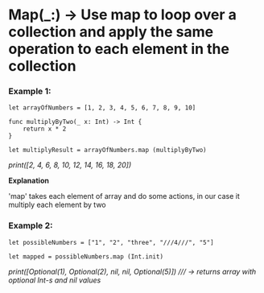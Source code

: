 # Map(_:) -> Use map to loop over a collection and apply the same operation to each element in the collection

<h3>Example 1:</h3>

```
let arrayOfNumbers = [1, 2, 3, 4, 5, 6, 7, 8, 9, 10]

func multiplyByTwo(_ x: Int) -> Int {
    return x * 2
}

let multiplyResult = arrayOfNumbers.map (multiplyByTwo)
```

<i>print([2, 4, 6, 8, 10, 12, 14, 16, 18, 20])</i>

<strong>Explanation</strong> 

'map' takes each element of array and do some actions, in our case it multiply each element by two

<h3>Example 2:</h3>

```
let possibleNumbers = ["1", "2", "three", "///4///", "5"]

let mapped = possibleNumbers.map (Int.init)
```

<i>print([Optional(1), Optional(2), nil, nil, Optional(5)]) /// -> returns array with optional Int-s and nil values</i>
